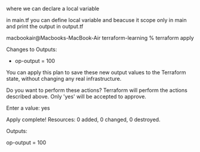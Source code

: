 where we can declare a local variable

in main.tf  you can define local variable and beacuse it scope only in main
and print the output in output.tf


macbookair@Macbooks-MacBook-Air terraform-learning % terraform apply

Changes to Outputs:
  + op-output = 100

You can apply this plan to save these new output values to the Terraform state, without changing any real infrastructure.

Do you want to perform these actions?
  Terraform will perform the actions described above.
  Only 'yes' will be accepted to approve.

  Enter a value: yes


Apply complete! Resources: 0 added, 0 changed, 0 destroyed.

Outputs:

op-output = 100